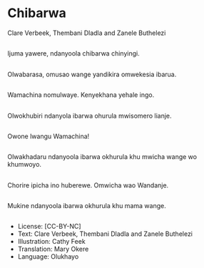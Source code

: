# Chibarwa
Clare Verbeek, Thembani
Dladla and Zanele
Buthelezi

##
Ijuma yawere,
ndanyoola chibarwa
chinyingi.


##
Olwabarasa, omusao
wange yandikira
omwekesia ibarua.


##
Wamachina
nomulwaye.
Kenyekhana yehale
ingo.


##
Olwokhubiri ndanyola
ibarwa ohurula
mwisomero lianje.


##
Owone lwangu
Wamachina!


##
Olwakhadaru ndanyoola
ibarwa okhurula khu
mwicha wange wo
khumwoyo.


##
Chorire ipicha ino
huberewe.
Omwicha wao
Wandanje.


##
Mukine ndanyoola
ibarwa okhurula khu
mama wange.


##
* License: [CC-BY-NC]
* Text: Clare Verbeek, Thembani Dladla and Zanele
Buthelezi
* Illustration: Cathy Feek
* Translation: Mary Okere
* Language: Olukhayo

